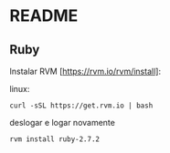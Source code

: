 # README

## Ruby

Instalar RVM [https://rvm.io/rvm/install]:

linux:

`curl -sSL https://get.rvm.io | bash`

deslogar e logar novamente

`rvm install ruby-2.7.2`


